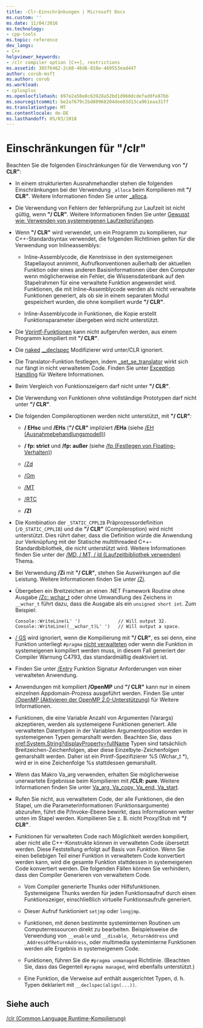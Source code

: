 ```yaml
---
title: -Clr-Einschränkungen | Microsoft Docs
ms.custom: ''
ms.date: 11/04/2016
ms.technology:
- cpp-tools
ms.topic: reference
dev_langs:
- C++
helpviewer_keywords:
- /clr compiler option [C++], restrictions
ms.assetid: 385f6462-2c68-46d6-810e-469553ead447
author: corob-msft
ms.author: corob
ms.workload:
- cplusplus
ms.openlocfilehash: 697e2a50e8c63928a52bd1d960dcdefad0fe87bb
ms.sourcegitcommit: be2a7679c2bd80968204dee03d13ca961eaa31ff
ms.translationtype: MT
ms.contentlocale: de-DE
ms.lasthandoff: 05/03/2018
---
```

# <a name="clr-restrictions"></a>Einschränkungen für "/clr"
Beachten Sie die folgenden Einschränkungen für die Verwendung von **"/ CLR"**:  
  
-   In einem strukturierten Ausnahmehandler stehen die folgenden Einschränkungen bei der Verwendung `_alloca` beim Kompilieren mit **"/ CLR"**. Weitere Informationen finden Sie unter [_alloca](../../c-runtime-library/reference/alloca.md).  
  
-   Die Verwendung von Fehlern der fehlerprüfung zur Laufzeit ist nicht gültig, wenn **"/ CLR"**. Weitere Informationen finden Sie unter [Gewusst wie: Verwenden von systemeigenen Laufzeitprüfungen](/visualstudio/debugger/how-to-use-native-run-time-checks).  
  
-   Wenn **"/ CLR"** wird verwendet, um ein Programm zu kompilieren, nur C++-Standardsyntax verwendet, die folgenden Richtlinien gelten für die Verwendung von Inlineassemblys:  
  
    -   Inline-Assemblycode, die Kenntnisse in den systemeigenen Stapellayout annimmt, Aufrufkonventionen außerhalb der aktuellen Funktion oder eines anderen Basisinformationen über den Computer wenn möglicherweise ein Fehler, die Wissensdatenbank auf den Stapelrahmen für eine verwaltete Funktion angewendet wird. Funktionen, die mit Inline-Assemblycode werden als nicht verwaltete Funktionen generiert, als ob sie in einem separaten Modul gespeichert wurden, die ohne kompiliert wurde **"/ CLR"**.  
  
    -   Inline-Assemblycode in Funktionen, die Kopie erstellt Funktionsparameter übergeben wird nicht unterstützt.  
  
-   Die [Vprintf-Funktionen](../../c-runtime-library/vprintf-functions.md) kann nicht aufgerufen werden, aus einem Programm kompiliert mit **"/ CLR"**.  
  
-   Die [naked](../../cpp/naked-cpp.md) [__declspec](../../cpp/declspec.md) Modifizierer wird unter/CLR ignoriert.  
  
-   Die Translator-Funktion festlegen, indem [_set_se_translator](../../c-runtime-library/reference/set-se-translator.md) wirkt sich nur fängt in nicht verwaltetem Code. Finden Sie unter [Exception Handling](../../windows/exception-handling-cpp-component-extensions.md) für Weitere Informationen.  
  
-   Beim Vergleich von Funktionszeigern darf nicht unter **"/ CLR"**.  
  
-   Die Verwendung von Funktionen ohne vollständige Prototypen darf nicht unter **"/ CLR"**.  
  
-   Die folgenden Compileroptionen werden nicht unterstützt, mit **"/ CLR"**:  
  
    -   **/ EHsc** und **/EHs** (**"/ CLR"** impliziert **/EHa** (siehe [/EH (Ausnahmebehandlungsmodell)](../../build/reference/eh-exception-handling-model.md))  
  
    -   **/ fp: strict** und **/fp: außer** (siehe [/fp (Festlegen von Floating-Verhalten)](../../build/reference/fp-specify-floating-point-behavior.md))  
  
    -   [/Zd](../../build/reference/z7-zi-zi-debug-information-format.md)  
  
    -   [/Gm](../../build/reference/gm-enable-minimal-rebuild.md)  
  
    -   [/MT](../../build/reference/md-mt-ld-use-run-time-library.md)  
  
    -   [/RTC](../../build/reference/rtc-run-time-error-checks.md)  
  
    -   **/ZI**  
  
-   Die Kombination der `_STATIC_CPPLIB` Präprozessordefinition (`/D_STATIC_CPPLIB`) und die **"/ CLR"** (Compileroption) wird nicht unterstützt. Dies rührt daher, dass die Definition würde die Anwendung zur Verknüpfung mit der Statische multithreaded C++-Standardbibliothek, die nicht unterstützt wird. Weitere Informationen finden Sie unter der [/MD, / MT, / ld (Laufzeitbibliothek verwenden)](../../build/reference/md-mt-ld-use-run-time-library.md) Thema.  
  
-   Bei Verwendung **/Zi** mit **"/ CLR"**, stehen Sie Auswirkungen auf die Leistung. Weitere Informationen finden Sie unter [/Zi](../../build/reference/z7-zi-zi-debug-information-format.md).  
  
-   Übergeben ein Breitzeichen an einen .NET Framework Routine ohne Ausgabe [/Zc: wchar_t](../../build/reference/zc-wchar-t-wchar-t-is-native-type.md) oder ohne Umwandlung des Zeichens in `__wchar_t` führt dazu, dass die Ausgabe als ein `unsigned short int`. Zum Beispiel:  
  
    ```  
    Console::WriteLine(L' ')              // Will output 32.  
    Console::WriteLine((__wchar_t)L' ')   // Will output a space.  
    ```  
  
-   [/ GS](../../build/reference/gs-buffer-security-check.md) wird ignoriert, wenn die Kompilierung mit **"/ CLR"**, es sei denn, eine Funktion unterliegt `#pragma` [nicht verwalteten](../../preprocessor/managed-unmanaged.md) oder wenn die Funktion in systemeigenen kompiliert werden muss, in diesem Fall generiert der Compiler Warnung C4793, das standardmäßig deaktiviert ist.  
  
-   Finden Sie unter [/Entry](../../build/reference/entry-entry-point-symbol.md) Funktion Signatur Anforderungen von einer verwalteten Anwendung.  
  
-   Anwendungen mit kompiliert **/OpenMP** und **"/ CLR"** kann nur in einem einzelnen Appdomain-Prozess ausgeführt werden.  Finden Sie unter [/OpenMP (Aktivieren der OpenMP 2.0-Unterstützung)](../../build/reference/openmp-enable-openmp-2-0-support.md) für Weitere Informationen.  
  
-   Funktionen, die eine Variable Anzahl von Argumenten (Varargs) akzeptieren, werden als systemeigene Funktionen generiert. Alle verwalteten Datentypen in der Variablen Argumentposition werden in systemeigenen Typen gemarshallt werden. Beachten Sie, dass <xref:System.String?displayProperty=fullName> Typen sind tatsächlich Breitzeichen-Zeichenfolgen, aber diese Einzelbyte-Zeichenfolgen gemarshallt werden. Daher ist ein Printf-Spezifizierer %S (Wchar_t *), wird er in eine Zeichenfolge %s stattdessen gemarshallt.  
  
-   Wenn das Makro Va_arg verwenden, erhalten Sie möglicherweise unerwartete Ergebnisse beim Kompilieren mit **/CLR: pure**.  Weitere Informationen finden Sie unter [Va_arg, Va_copy, Va_end, Va_start](../../c-runtime-library/reference/va-arg-va-copy-va-end-va-start.md).  
  
-   Rufen Sie nicht, aus verwaltetem Code, der alle Funktionen, die den Stapel, um die Parameterinformationen (Funktionsargumente) abzurufen, führt die P/Invoke-Ebene bewirkt, dass Informationen weiter unten im Stapel werden.  Kompilieren Sie z. B. nicht Proxy/Stub mit **"/ CLR"**.  
  
-   Funktionen für verwalteten Code nach Möglichkeit werden kompiliert, aber nicht alle C++-Konstrukte können in verwalteten Code übersetzt werden.  Diese Feststellung erfolgt auf Basis von Funktion. Wenn Sie einen beliebigen Teil einer Funktion in verwaltetem Code konvertiert werden kann, wird die gesamte Funktion stattdessen in systemeigenen Code konvertiert werden. Die folgenden Fällen können Sie verhindern, dass den Compiler Generieren von verwaltetem Code.  
  
    -   Vom Compiler generierte Thunks oder Hilfsfunktionen. Systemeigene Thunks werden für jeden Funktionsaufruf durch einen Funktionszeiger, einschließlich virtuelle Funktionsaufrufe generiert.  
  
    -   Dieser Aufruf funktioniert `setjmp` oder `longjmp`.  
  
    -   Funktionen, mit denen bestimmte systeminternen Routinen um Computerressourcen direkt zu bearbeiten. Beispielsweise die Verwendung von `__enable` und `__disable`, `_ReturnAddress` und `_AddressOfReturnAddress`, oder multimedia systeminterne Funktionen werden alle Ergebnis in systemeigenem Code.  
  
    -   Funktionen, führen Sie die `#pragma unmanaged` Richtlinie. (Beachten Sie, dass das Gegenteil `#pragma managed`, wird ebenfalls unterstützt.)  
  
    -   Eine Funktion, die Verweise auf enthält ausgerichtet Typen, d. h. Typen deklariert mit `__declspec(align(...))`.  
  
## <a name="see-also"></a>Siehe auch  
 [/clr (Common Language Runtime-Kompilierung)](../../build/reference/clr-common-language-runtime-compilation.md)